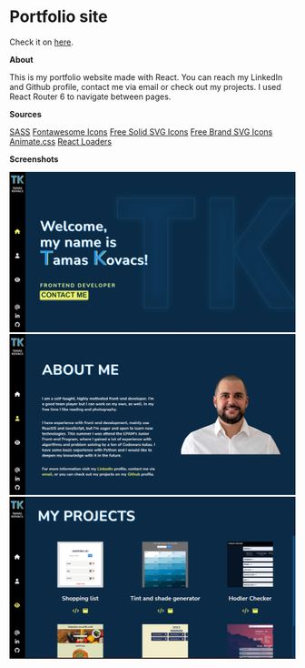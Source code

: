 <h1>Portfolio site</h1>

Check it on <a href="https://tkwebdev.eu">here</a>.

**About**

This is my portfolio website made with React. You can reach my LinkedIn and Github profile, contact me via email or check out my projects. I used React Router 6 to navigate between pages.

**Sources**

<a href="https://sass-lang.com/">SASS</a>
<a href="https://www.npmjs.com/package/@fortawesome/react-fontawesome">Fontawesome Icons</a>
<a href="https://www.npmjs.com/package/@fortawesome/free-solid-svg-icons">Free Solid SVG Icons</a>
<a href="https://www.npmjs.com/package/@fortawesome/free-brands-svg-icons">Free Brand SVG Icons</a>
<a href="https://animate.style/">Animate.css</a>
<a href="https://www.npmjs.com/package/react-loaders">React Loaders</a>

**Screenshots**

<img src="src/Assets/Screenshots/port_main.jpg" alt="screenshot">
<img src="src/Assets/Screenshots/port_about.jpg" alt="screenshot">
<img src="src/Assets/Screenshots/port_projects.jpg" alt="screenshot">